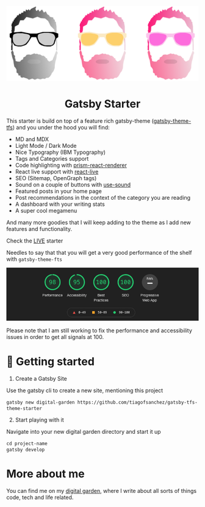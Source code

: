 ![](content/images/group_logo.png)

<center> <h1>Gatsby Starter</h1> </center>

This starter is build on top of a feature rich gatsby-theme ([gatsby-theme-tfs](https://github.com/tiagofsanchez/gatsby-themes/tree/master/themes/gatsby-theme-tfs)) and you under the hood you will find: 
- MD and MDX 
- Light Mode / Dark Mode 
- Nice Typography (IBM Typography)
- Tags and Categories support
- Code highlighting with [prism-react-renderer](https://www.npmjs.com/package/prism-react-renderer)
- React live support with [react-live](https://github.com/FormidableLabs/react-live)
- SEO (Sitemap, OpenGraph tags)
- Sound on a couple of buttons with [use-sound](https://github.com/joshwcomeau/use-sound)
- Featured posts in your home page
- Post recommendations in the context of the category you are reading
- A dashboard with your writing stats
- A super cool megamenu 

And many more goodies that I will keep adding to the theme as I add new features and functionality.

Check the [LIVE](https://gatsby-tfs-theme-starter.netlify.app/) starter

Needles to say that that you will get a very good performance of the shelf with `gatsby-theme-fts`

![](./content/images/lighthouse.png)

Please note that I am still working to fix the performance and accessibility issues in order to get all signals at 100.  

# 🚀 Getting started 

1. Create a Gatsby Site 

Use the gatsby cli to create a new site, mentioning this project

```
gatsby new digital-garden https://github.com/tiagofsanchez/gatsby-tfs-theme-starter
```

2. Start playing with it 

Navigate into your new digital garden directory and start it up

```
cd project-name
gatsby develop
```

# More about me
You can find me on my [digital garden](https://www.tiagofsanchez.com/), where I write about all sorts of things code, tech and life related.